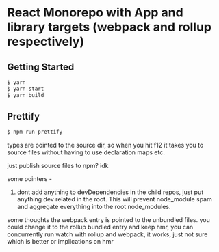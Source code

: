 React Monorepo with App and library targets (webpack and rollup respectively)
==================================================

Getting Started
---------------
```bash
$ yarn
$ yarn start
$ yarn build
```

Prettify
----------------------------
```bash
$ npm run prettify
```

types are pointed to the source dir, so when you hit f12 it takes you to source files without having to use declaration maps etc.

just publish source files to npm? idk

some pointers -
1) dont add anything to devDependencies in the child repos, just put anything dev related in the root.
This will prevent node_module spam and aggregate everything into the root node_modules.

some thoughts
the webpack entry is pointed to the unbundled files. you could change it to the rollup bundled entry and keep hmr, you can concurrently run watch with rollup and webpack, it works, just not sure which is better or implications on hmr